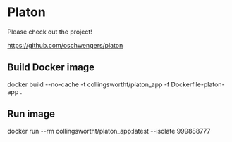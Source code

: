 # Platon
Please check out the project!

https://github.com/oschwengers/platon

## Build Docker image
docker build --no-cache -t collingswortht/platon_app -f Dockerfile-platon-app .

## Run image
docker run --rm collingswortht/platon_app:latest --isolate 999888777
